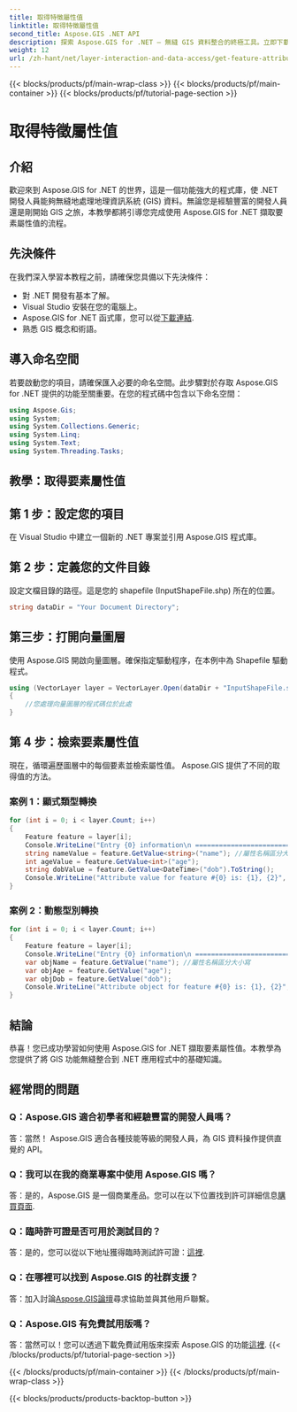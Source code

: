 ```yaml
---
title: 取得特徵屬性值
linktitle: 取得特徵屬性值
second_title: Aspose.GIS .NET API
description: 探索 Aspose.GIS for .NET – 無縫 GIS 資料整合的終極工具。立即下載免費試用版！ #Aspose #GIS #.NET
weight: 12
url: /zh-hant/net/layer-interaction-and-data-access/get-feature-attribute-value/
---
```


{{< blocks/products/pf/main-wrap-class >}}
{{< blocks/products/pf/main-container >}}
{{< blocks/products/pf/tutorial-page-section >}}

# 取得特徵屬性值

## 介紹
歡迎來到 Aspose.GIS for .NET 的世界，這是一個功能強大的程式庫，使 .NET 開發人員能夠無縫地處理地理資訊系統 (GIS) 資料。無論您是經驗豐富的開發人員還是剛開始 GIS 之旅，本教學都將引導您完成使用 Aspose.GIS for .NET 擷取要素屬性值的流程。
## 先決條件
在我們深入學習本教程之前，請確保您具備以下先決條件：
- 對 .NET 開發有基本了解。
- Visual Studio 安裝在您的電腦上。
-  Aspose.GIS for .NET 函式庫，您可以從[下載連結](https://releases.aspose.com/gis/net/).
- 熟悉 GIS 概念和術語。
## 導入命名空間
若要啟動您的項目，請確保匯入必要的命名空間。此步驟對於存取 Aspose.GIS for .NET 提供的功能至關重要。在您的程式碼中包含以下命名空間：
```csharp
using Aspose.Gis;
using System;
using System.Collections.Generic;
using System.Linq;
using System.Text;
using System.Threading.Tasks;
```
## 教學：取得要素屬性值
## 第 1 步：設定您的項目
在 Visual Studio 中建立一個新的 .NET 專案並引用 Aspose.GIS 程式庫。
## 第 2 步：定義您的文件目錄
設定文檔目錄的路徑。這是您的 shapefile (InputShapeFile.shp) 所在的位置。
```csharp
string dataDir = "Your Document Directory";
```
## 第三步：打開向量圖層
使用 Aspose.GIS 開啟向量圖層。確保指定驅動程序，在本例中為 Shapefile 驅動程式。
```csharp
using (VectorLayer layer = VectorLayer.Open(dataDir + "InputShapeFile.shp", Drivers.Shapefile))
{
    //您處理向量圖層的程式碼位於此處
}
```
## 第 4 步：檢索要素屬性值
現在，循環遍歷圖層中的每個要素並檢索屬性值。 Aspose.GIS 提供了不同的取得值的方法。
### 案例 1：顯式類型轉換
```csharp
for (int i = 0; i < layer.Count; i++)
{
    Feature feature = layer[i];
    Console.WriteLine("Entry {0} information\n ========================", i);
    string nameValue = feature.GetValue<string>("name"); //屬性名稱區分大小寫
    int ageValue = feature.GetValue<int>("age");
    string dobValue = feature.GetValue<DateTime>("dob").ToString();
    Console.WriteLine("Attribute value for feature #{0} is: {1}, {2}", nameValue, ageValue, dobValue);
}
```
### 案例 2：動態型別轉換
```csharp
for (int i = 0; i < layer.Count; i++)
{
    Feature feature = layer[i];
    Console.WriteLine("Entry {0} information\n ========================", i);
    var objName = feature.GetValue("name"); //屬性名稱區分大小寫
    var objAge = feature.GetValue("age");
    var objDob = feature.GetValue("dob");
    Console.WriteLine("Attribute object for feature #{0} is: {1}, {2}", objName, objAge, objDob);
}
```
## 結論
恭喜！您已成功學習如何使用 Aspose.GIS for .NET 擷取要素屬性值。本教學為您提供了將 GIS 功能無縫整合到 .NET 應用程式中的基礎知識。
## 經常問的問題
### Q：Aspose.GIS 適合初學者和經驗豐富的開發人員嗎？
答：當然！ Aspose.GIS 適合各種技能等級的開發人員，為 GIS 資料操作提供直覺的 API。
### Q：我可以在我的商業專案中使用 Aspose.GIS 嗎？
答：是的，Aspose.GIS 是一個商業產品。您可以在以下位置找到許可詳細信息[購買頁面](https://purchase.aspose.com/buy).
### Q：臨時許可證是否可用於測試目的？
答：是的，您可以從以下地址獲得臨時測試許可證：[這裡](https://purchase.aspose.com/temporary-license/).
### Q：在哪裡可以找到 Aspose.GIS 的社群支援？
答：加入討論[Aspose.GIS論壇](https://forum.aspose.com/c/gis/33)尋求協助並與其他用戶聯繫。
### Q：Aspose.GIS 有免費試用版嗎？
答：當然可以！您可以透過下載免費試用版來探索 Aspose.GIS 的功能[這裡](https://releases.aspose.com/).
{{< /blocks/products/pf/tutorial-page-section >}}

{{< /blocks/products/pf/main-container >}}
{{< /blocks/products/pf/main-wrap-class >}}

{{< blocks/products/products-backtop-button >}}
